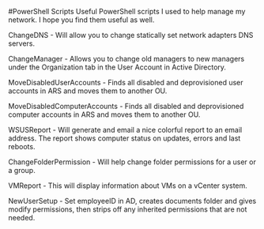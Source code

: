#PowerShell Scripts
Useful PowerShell scripts I used to help manage my network.  I hope you find them useful as well.

ChangeDNS - Will allow you to change statically set network adapters DNS servers.

ChangeManager - Allows you to change old managers to new managers under the Organization tab in the User Account in Active Directory.

MoveDisabledUserAccounts - Finds all disabled and deprovisioned user accounts in ARS and moves them to another OU.

MoveDisabledComputerAccounts - Finds all disabled and deprovisioned computer accounts in ARS and moves them to another OU.

WSUSReport - Will generate and email a nice colorful report to an email address.  The report shows computer status on updates, errors and last reboots.

ChangeFolderPermission - Will help change folder permissions for a user or a group.

VMReport - This will display information about VMs on a vCenter system.

NewUserSetup - Set employeeID in AD, creates documents folder and gives modify permissions, then strips off any inherited permissions that are not needed.
